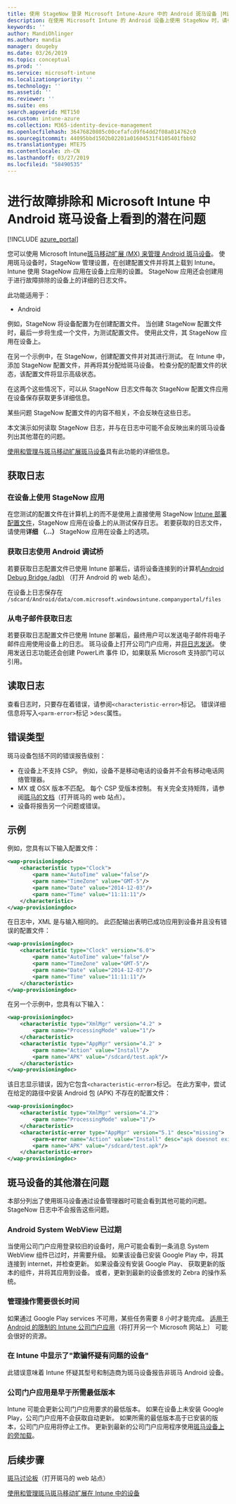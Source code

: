 ```yaml
---
title: 使用 StageNow 登录 Microsoft Intune-Azure 中的 Android 斑马设备 |Microsoft Docs
description: 在使用 Microsoft Intune 的 Android 设备上使用 StageNow 时，请参阅常见问题和解决方法。 此外了解如何获取日志，并查看有关如何读取成功或错误日志的示例。
keywords: ''
author: MandiOhlinger
ms.author: mandia
manager: dougeby
ms.date: 03/26/2019
ms.topic: conceptual
ms.prod: ''
ms.service: microsoft-intune
ms.localizationpriority: ''
ms.technology: ''
ms.assetid: ''
ms.reviewer: ''
ms.suite: ems
search.appverid: MET150
ms.custom: intune-azure
ms.collection: M365-identity-device-management
ms.openlocfilehash: 36476820805c00cefafcd9f64dd2f08a014762c0
ms.sourcegitcommit: 44095bbd1502b02201a01604531f4105401fbb92
ms.translationtype: MTE75
ms.contentlocale: zh-CN
ms.lasthandoff: 03/27/2019
ms.locfileid: "58490535"
---
```

# <a name="troubleshoot-and-see-potential-issues-on-android-zebra-devices-in-microsoft-intune"></a>进行故障排除和 Microsoft Intune 中 Android 斑马设备上看到的潜在问题

[!INCLUDE [azure_portal](./includes/azure_portal.md)]

您可以使用 Microsoft Intune[斑马移动扩展 (MX) 来管理 Android 斑马设备](android-zebra-mx-overview.md)。 使用斑马设备时，StageNow 管理设置，在创建配置文件并将其上载到 Intune。 Intune 使用 StageNow 应用在设备上应用的设置。 StageNow 应用还会创建用于进行故障排除的设备上的详细的日志文件。

此功能适用于：

- Android

例如，StageNow 将设备配置为在创建配置文件。 当创建 StageNow 配置文件时，最后一步将生成一个文件，为测试配置文件。 使用此文件，其 StageNow 应用在设备上。

在另一个示例中，在 StageNow，创建配置文件并对其进行测试。 在 Intune 中，添加 StageNow 配置文件，并再将其分配给斑马设备。 检查分配的配置文件的状态，该配置文件将显示高级状态。

在这两个这些情况下，可以从 StageNow 日志文件每次 StageNow 配置文件应用在设备保存获取更多详细信息。

某些问题 StageNow 配置文件的内容不相关，不会反映在这些日志。

本文演示如何读取 StageNow 日志，并与在日志中可能不会反映出来的斑马设备列出其他潜在的问题。

[使用和管理与斑马移动扩展斑马设备](android-zebra-mx-overview.md)具有此功能的详细信息。

## <a name="get-the-logs"></a>获取日志

### <a name="use-the-stagenow-app-on-the-device"></a>在设备上使用 StageNow 应用
在您测试的配置文件在计算机上的而不是使用上直接使用 StageNow [Intune 部署配置文件](android-zebra-mx-overview.md#step-4-create-a-device-management-profile-in-stagenow)，StageNow 应用在设备上的从测试保存日志。 若要获取的日志文件，请使用**详细 （...）** StageNow 应用在设备上的选项。

### <a name="get-logs-using-android-debug-bridge"></a>获取日志使用 Android 调试桥
若要获取日志配置文件已使用 Intune 部署后，请将设备连接到的计算机[Android Debug Bridge (adb)](https://developer.android.com/studio/command-line/adb) （打开 Android 的 web 站点）。

在设备上日志保存在 `/sdcard/Android/data/com.microsoft.windowsintune.companyportal/files`

### <a name="get-logs-from-email"></a>从电子邮件获取日志
若要获取日志配置文件已使用 Intune 部署后，最终用户可以发送电子邮件将电子邮件应用使用设备上的日志。 斑马设备上打开公司门户应用，并[将日志发送](https://docs.microsoft.com/intune-user-help/send-logs-to-your-it-admin-by-email-android)。 使用发送日志功能还会创建 PowerLift 事件 ID，如果联系 Microsoft 支持部门可以引用。

## <a name="read-the-logs"></a>读取日志

查看日志时，只要存在着错误，请参阅`<characteristic-error>`标记。 错误详细信息将写入`<parm-error>`标记 >`desc`属性。

## <a name="error-types"></a>错误类型

斑马设备包括不同的错误报告级别：

- 在设备上不支持 CSP。 例如，设备不是移动电话的设备并不会有移动电话网络管理器。
- MX 或 OSX 版本不匹配。 每个 CSP 受版本控制。 有关完全支持矩阵，请参阅[斑马的文档](http://techdocs.zebra.com/mx/)（打开斑马的 web 站点）。
- 设备将报告另一个问题或错误。

## <a name="examples"></a>示例

例如，您具有以下输入配置文件：

```xml
<wap-provisioningdoc>
    <characteristic type="Clock">
        <parm name="AutoTime" value="false"/>
        <parm name="TimeZone" value="GMT-5"/>
        <parm name="Date" value="2014-12-03"/>
        <parm name="Time" value="11:11:11"/>
    </characteristic>
</wap-provisioningdoc>
```

在日志中，XML 是与输入相同的。 此匹配输出表明已成功应用到设备并且没有错误的配置文件：

```xml
<wap-provisioningdoc>
    <characteristic type="Clock" version="6.0">
        <parm name="AutoTime" value="false"/>
        <parm name="TimeZone" value="GMT-5"/>
        <parm name="Date" value="2014-12-03"/>
        <parm name="Time" value="11:11:11"/>
    </characteristic>
</wap-provisioningdoc>
```

在另一个示例中，您具有以下输入：

```xml
<wap-provisioningdoc>
    <characteristic type="XmlMgr" version="4.2" >
        <parm name="ProcessingMode" value="1"/>
    </characteristic>
    <characteristic type="AppMgr" version="4.2" >
        <parm name="Action" value="Install"/>
        <parm name="APK" value="/sdcard/test.apk"/>
    </characteristic>
</wap-provisioningdoc>
```

该日志显示错误，因为它包含`<characteristic-error>`标记。 在此方案中，尝试在给定的路径中安装 Android 包 (APK) 不存在的配置文件：

```xml
<wap-provisioningdoc>
    <characteristic type="XmlMgr" version="4.2">
        <parm name="ProcessingMode" value="1"/>
    </characteristic>
    <characteristic-error type="AppMgr" version="5.1" desc="missing">
        <parm-error name="Action" value="Install" desc="apk doesnot exist in the path"/>
        <parm name="APK" value="/sdcard/test.apk"/>
    </characteristic-error>
</wap-provisioningdoc>
```

## <a name="other-potential-issues-with-zebra-devices"></a>斑马设备的其他潜在问题

本部分列出了使用斑马设备通过设备管理器时可能会看到其他可能的问题。 StageNow 日志中不会报告这些问题。

### <a name="android-system-webview-is-out-of-date"></a>Android System WebView 已过期

当使用公司门户应用登录较旧的设备时，用户可能会看到一条消息 System WebView 组件已过时，并需要升级。 如果该设备已安装 Google Play 中，将其连接到 internet，并检查更新。 如果设备没有安装 Google Play、 获取更新的版本的组件，并将其应用到设备。 或者，更新到最新的设备颁发的 Zebra 的操作系统。

### <a name="management-actions-take-a-long-time"></a>管理操作需要很长时间

如果通过 Google Play services 不可用，某些任务需要 8 小时才能完成。 [适用于 Android 的限制的 Intune 公司门户应用](https://support.microsoft.com/help/3211588/limitations-of-intune-company-portal-app-for-android-in-china)（将打开另一个 Microsoft 网站上） 可能会很好的资源。

### <a name="device-spoofing-suspected-shows-in-intune"></a>在 Intune 中显示了"欺骗怀疑有问题的设备"

此错误意味着 Intune 怀疑其型号和制造商为斑马设备报告非斑马 Android 设备。

### <a name="company-portal-app-is-older-than-minimum-required-version"></a>公司门户应用是早于所需最低版本

Intune 可能会更新公司门户应用要求的最低版本。 如果在设备上未安装 Google Play，公司门户应用不会获取自动更新。 如果所需的最低版本高于已安装的版本，公司门户应用将停止工作。 更新到最新的公司门户应用程序使用[斑马设备上的旁加载](android-zebra-mx-overview.md#sideload-the-company-portal-app)。

## <a name="next-steps"></a>后续步骤

[斑马讨论板](https://developer.zebra.com/community/home/discussions)（打开斑马的 web 站点）

[使用和管理斑马斑马移动扩展在 Intune 中的设备](android-zebra-mx-overview.md)

